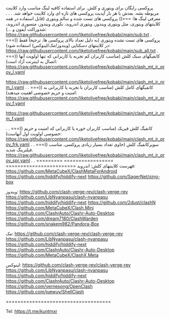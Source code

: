پروکسی رایگان برای ویتوری و کلش. برای استفاده کافیه لینگ مناسب وارد کلاینت مربوطه بشه. بعدش با هر بار آپدیت پروکسی های تازه ای وارد کلاینت خواهد شد.
.
.
.
معرفی لینگ ها:
===)) پروکسی های تست شده و سالم ویتوری (قابل استفاده در همه کلاینتهای ویتوری، مثل ویتوری ویندوز، ویتوری اندروید، نکوری ویندوز، متسوری اندروید، شدوراکت آیفون و ...):
https://raw.githubusercontent.com/liketolivefree/kobabi/main/sub.txt
.
===)) پروکسی های تست نشده ویتوری (به دلیل تعداد بالای پروکسی ها، ترجیحاً فقط در کلاینتهای دسکتاپی (ویندوز/مک/لینوکس) استفاده شود):
https://raw.githubusercontent.com/liketolivefree/kobabi/main/sub_all.txt
.
===)) کانفیگهای سبک کلش (مناسب کاربران کم تجربه یا کاربرانی که تنها اولویت آنها اتصال به اینترنت آزاد است):
https://raw.githubusercontent.com/liketolivefree/kobabi/main/clash_mt_ir_prov_l.yaml

https://raw.githubusercontent.com/liketolivefree/kobabi/main/clash_mt_ir_nrm_l.yaml
.
.
===)) کانفیگهای کامل کلش (مناسب کاربران با تجربه یا کاربرانی به امنیت و حریم خصوصی اهمیت میدهند):
https://raw.githubusercontent.com/liketolivefree/kobabi/main/clash_mt_ir_prov_f.yaml

https://raw.githubusercontent.com/liketolivefree/kobabi/main/clash_mt_ir_nrm_f.yaml

.
.
===)) کانفیگ کلش فیریک (مناسب کاربران خوره یا کاربرانی که امنیت و حریم خصوصی اولویت اول آنهاست):
https://raw.githubusercontent.com/liketolivefree/kobabi/main/clash_mt_ir_prov_frk.yaml
. 
.
===)) سوپرکانفیگ کلش (حاوی تعداد بسیار زیادی پروکسی. مناسب فیلترینگ شدید.
https://raw.githubusercontent.com/liketolivefree/kobabi/main/clash_mt_ir_prov_spr.yaml
.
.
========= ================= ========================
فهرست کلاینتهای کلش: اندروید:
https://github.com/MetaCubeX/ClashMetaForAndroid
https://github.com/hiddify/hiddify-next
https://github.com/SagerNet/sing-box

ویندوز:
https://github.com/clash-verge-rev/clash-verge-rev
https://github.com/LibNyanpasu/clash-nyanpasu
https://github.com/hiddify/hiddify-next
https://github.com/2dust/clashN
https://github.com/MetaCubeX/Clash.Mini
https://github.com/ClashrAuto/Clashr-Auto-Desktop
https://github.com/dream7180/ClashWarden
https://github.com/snakem982/Pandora-Box

مک:
https://github.com/clash-verge-rev/clash-verge-rev
https://github.com/LibNyanpasu/clash-nyanpasu
https://github.com/hiddify/hiddify-next
https://github.com/ClashrAuto/Clashr-Auto-Desktop
https://github.com/MetaCubeX/ClashX.Meta

لینوکس:
https://github.com/clash-verge-rev/clash-verge-rev
https://github.com/LibNyanpasu/clash-nyanpasu
https://github.com/hiddify/hiddify-next
https://github.com/ClashrAuto/Clashr-Auto-Desktop
https://github.com/vernesong/OpenClash
https://github.com/juewuy/ShellClash

====================================

Tel: https://t.me/kuntmxr

